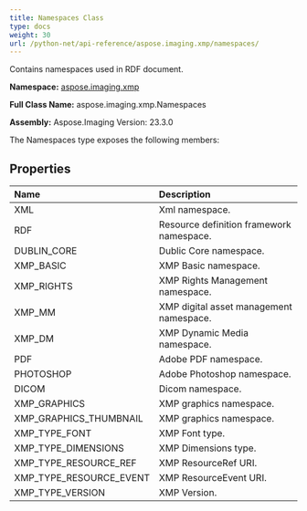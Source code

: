 ```yaml
---
title: Namespaces Class
type: docs
weight: 30
url: /python-net/api-reference/aspose.imaging.xmp/namespaces/
---
```


Contains namespaces used in RDF document.

**Namespace:** [aspose.imaging.xmp](/imaging/python-net/api-reference/aspose.imaging.xmp/)

**Full Class Name:** aspose.imaging.xmp.Namespaces

**Assembly:**  Aspose.Imaging Version: 23.3.0

The Namespaces type exposes the following members:
## **Properties**
|**Name**|**Description**|
| :- | :- |
|XML|Xml namespace.|
|RDF|Resource definition framework namespace.|
|DUBLIN_CORE|Dublic Core namespace.|
|XMP_BASIC|XMP Basic namespace.|
|XMP_RIGHTS|XMP Rights Management namespace.|
|XMP_MM|XMP digital asset management namespace.|
|XMP_DM|XMP Dynamic Media namespace.|
|PDF|Adobe PDF namespace.|
|PHOTOSHOP|Adobe Photoshop namespace.|
|DICOM|Dicom namespace.|
|XMP_GRAPHICS|XMP graphics namespace.|
|XMP_GRAPHICS_THUMBNAIL|XMP graphics namespace.|
|XMP_TYPE_FONT|XMP Font type.|
|XMP_TYPE_DIMENSIONS|XMP Dimensions type.|
|XMP_TYPE_RESOURCE_REF|XMP ResourceRef URI.|
|XMP_TYPE_RESOURCE_EVENT|XMP ResourceEvent URI.|
|XMP_TYPE_VERSION|XMP Version.|
